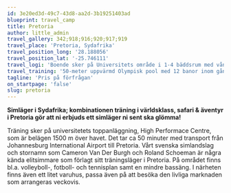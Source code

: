 ```yaml
---
id: 3e20ed3d-49c7-43d8-aa2d-3b19251403ad
blueprint: travel_camp
title: Pretoria
author: little_admin
travel_gallery: 342;918;916;920;917;919
travel_place: 'Pretoria, Sydafrika'
travel_position_long: '28.188056'
travel_position_lat: '-25.746111'
travel_logi: 'Boende sker på Universitets område i 1-4 bäddsrum med våningssängar. Rummen har dusch/WC, TV och AC. Buffémåltider serveras i anslutning till boendet.'
travel_training: '50-meter uppvärmd Olympisk pool med 12 banor inom gångavstånd från boendet. Det finns även tillgång till gym.'
tagline: 'Pris på förfrågan'
on_startpage: 'false'
slug: pretoria
---
```

<p><strong>Simläger i Sydafrika; kombinationen träning i världsklass, safari &amp; äventyr i Pretoria gör att ni erbjuds ett simläger ni sent ska glömma!</strong></p>
<p>Träning sker på universitetets toppanläggning, High Performace Centre, som är belägen 1500 m över havet. Det tar ca 50 minuter med transport från Johannesburg International Airport till Pretoria. Vårt svenska simlandslag och stornamn som Cameron Van Der Burgh och Roland Schoeman är några kända elitsimmare som förlagt sitt träningsläger i Pretoria. På området finns bl.a. volleyboll-, fotboll- och tennisplan samt en mindre bassäng. I närheten finns även ett litet varuhus, passa även på att besöka den livliga marknaden som arrangeras veckovis.</p>
